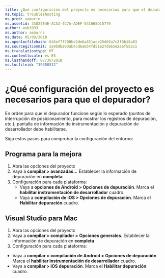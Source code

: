 ```yaml
---
title: ¿Qué configuración del proyecto es necesarios para que el depurador?
ms.topic: troubleshooting
ms.prod: xamarin
ms.assetid: 3A024E4E-ACA3-4C7A-ADEF-541665D15779
author: asb3993
ms.author: amburns
ms.date: 05/08/2018
ms.openlocfilehash: 646ef7f708be2de6a851ace25d69a7c2f0b18a83
ms.sourcegitcommit: aa9b9b203ab4cd6a6b4fd51e27d865e2abf582c1
ms.translationtype: MT
ms.contentlocale: es-ES
ms.lasthandoff: 07/30/2018
ms.locfileid: "39350812"
---
```

# <a name="what-project-settings-are-required-for-the-debugger"></a>¿Qué configuración del proyecto es necesarios para que el depurador?

En orden para que el depurador funcione según lo esperado (puntos de interrupción de posicionamiento, para mostrar los registros de depuración, etc.), pantalla de información de instrumentación y depuración de desarrollador debe habilitarse.

Siga estos pasos para comprobar la configuración del entorno:

## <a name="visual-studio"></a>Programa para la mejora
1. Abra las opciones del proyecto
2. Vaya a **compilar > avanzadas...** Establecer la información de depuración en **completa**
3. Configuración para cada plataforma:
   - Vaya a **opciones de Android > Opciones de depuración**. Marca el **habilitar instrumentación de desarrollador** cuadro.
   - Vaya a **compilación de iOS > Opciones de depuración**. Marca el **Habilitar depuración** cuadro.

## <a name="visual-studio-for-mac"></a>Visual Studio para Mac
1. Abra las opciones del proyecto
2. Vaya a **compilar > compilador > Opciones generales**. Establecer la información de depuración en **completa**
3. Configuración para cada plataforma:
  - Vaya a **compilar > compilación de Android > Opciones de depuración**. Marca el **habilitar instrumentación de desarrollador** cuadro.
  - Vaya a **compilar > iOS depuración**. Marca el **Habilitar depuración** cuadro.

